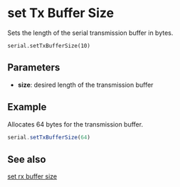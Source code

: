 # set Tx Buffer Size

Sets the length of the serial transmission buffer in bytes.

```sig
serial.setTxBufferSize(10)
```

## Parameters

* **size**: desired length of the transmission buffer

## Example

Allocates 64 bytes for the transmission buffer.

```typescript
serial.setTxBufferSize(64)
```

## See also

[set rx buffer size](/reference/serial/set-rx-buffer-size)